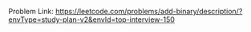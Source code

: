 Problem Link: https://leetcode.com/problems/add-binary/description/?envType=study-plan-v2&envId=top-interview-150

```

```
